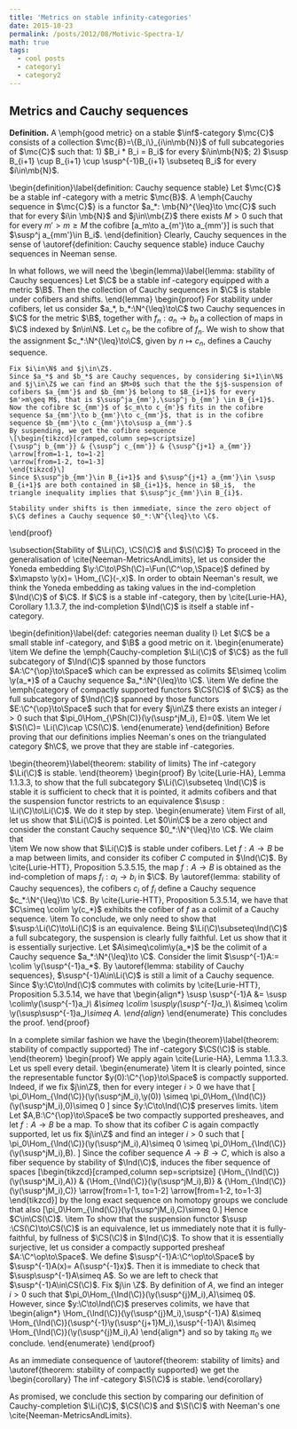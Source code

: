 ```yaml
---
title: 'Metrics on stable infinity-categories'
date: 2015-10-23
permalink: /posts/2012/08/Motivic-Spectra-1/
math: true
tags:
  - cool posts
  - category1
  - category2
---
```



Metrics and Cauchy sequences
------
<div class="definition">
  <strong>Definition.</strong>
   A \emph{good metric} on a stable $\inf$-category $\mc{C}$
consists of a collection $\mc{B}=\{B_i\}_{i\in\mb{N}}$ of full subcategories of $\mc{C}$ such that:
1) $B_i * B_i = B_i$ for every $i\in\mb{N}$;
2) $\susp B_{i+1} \cup B_{i+1} \cup \susp^{-1}B_{i+1} \subseteq B_i$ for every $i\in\mb{N}$.
</div>



\begin{definition}\label{definition: Cauchy sequence stable}
    Let $\mc{C}$ be a stable $\inf$-category with a metric $\mc{B}$. A \emph{Cauchy sequence in $\mc{C}$} is a functor $a_*: \mb{N}^{\leq}\to \mc{C}$ such that for every $i\in \mb{N}$ and $j\in\\mb{Z}$ there exists $M>0$ such that for every $m'>m\geq M$ the cofibre
    \[a_m\to a_{m'}\to a_{mm'}\]
    is such that $\susp^j a_{mm'}\in B_i$. 
\end{definition}
Clearly, Cauchy sequences in the sense of \autoref{definition: Cauchy sequence stable} induce Cauchy sequences in Neeman sense. 

In what follows, we will need the 
\begin{lemma}\label{lemma: stability of Cauchy sequences}
    Let $\C$ be a stable $\inf$-category equipped with a metric $\B$. Then the collection of Cauchy sequences in $\C$ is stable under cofibers and shifts.
\end{lemma}
\begin{proof}
    For stability under cofibers, let us consider $a_*, b_*:\N^{\leq}\to\C$  two Cauchy sequences in $\C$ for the metric $\B$, together with $f_n:a_n\to b_n$ a collection of maps in $\C$ indexed by $n\in\N$. Let $c_n$ be the cofibre of $f_n$. We wish to show that the assignment  $c_*:\N^{\leq}\to\C$, given by $n\mapsto c_n$, defines a Cauchy sequence. 
    
    Fix $i\in\N$ and $j\in\Z$.
    Since $a_*$ and $b_*$ are Cauchy sequences, by considering $i+1\in\N$ and $j\in\Z$ we can find an $M>0$ such that the the $j$-suspension of cofibers $a_{mm'}$ and $b_{mm'}$ belong to $B_{i+1}$ for every $m'>m\geq M$, that is $\susp^ja_{mm'},\susp^j b_{mm'} \in B_{i+1}$. 
    Now the cofibre $c_{mm'}$ of $c_m\to c_{m'}$ fits in the cofibre sequence $a_{mm'}\to b_{mm'}\to c_{mm'}$, that is in the cofibre sequence $b_{mm'}\to c_{mm'}\to\susp a_{mm'}.$
    By suspending, we get the cofibre sequence
    \[\begin{tikzcd}[cramped,column sep=scriptsize]
	{\susp^j b_{mm'}} & {\susp^j c_{mm'}} & {\susp^{j+1} a_{mm'}}
	\arrow[from=1-1, to=1-2]
	\arrow[from=1-2, to=1-3]
    \end{tikzcd}\]
    Since $\susp^jb_{mm'}\in B_{i+1}$ and $\susp^{j+1} a_{mm'}\in \susp B_{i+1}$ are both contained in $B_{i+1}$, hence in $B_i$,  the triangle inequality implies that $\susp^jc_{mm'}\in B_{i}$.

    Stability under shifts is then immediate, since the zero object of $\C$ defines a Cauchy sequence $0_*:\N^{\leq}\to \C$. 
\end{proof}

\subsection{Stability of $\Li(\C), \CS(\C)$  and $\S(\C)$}
To proceed in the generalisation of \cite{Neeman-MetricsAndLimits}, let us consider the Yoneda embedding $\y:\C\to\PSh(\C)=\Fun(\C^\op,\Space)$ defined  by $x\mapsto \y(x)= \Hom_{\C}(-,x)$. 
In order to obtain Neeman's result,  we think the Yoneda embedding as taking values in the ind-completion $\Ind(\C)$ of $\C$. If $\C$ is a stable $\inf$-category, then by \cite{Lurie-HA}, Corollary 1.1.3.7, the ind-completion $\Ind(\C)$ is itself a stable $\inf$-category. 

\begin{definition}\label{def: categories neeman duality I}
    Let $\C$ be a small stable $\inf$-category, and $\B$ a good metric on it. 
    \begin{enumerate}
        \item We define the \emph{Cauchy-completion $\Li(\C)$ of $\C$} as the full subcategory of $\Ind(\C)$ spanned by those functors $A:\C^{\op}\to\Space$ which can be expressed as colimits $E\simeq \colim \y(a_*)$ of a Cauchy sequence $a_*:\N^{\leq}\to \C$.
        \item We define  the \emph{category of compactly supported functors $\CS(\C)$ of $\C$} as the full subcategory of $\Ind(\C)$ spanned by those functors $E:\C^{\op}\to\Space$  such that for every $j\in\Z$ there exists an integer $i>0$ such that $\pi_0\Hom_{\PSh(C)}(\y(\susp^jM_i), E)=0$.
        \item We let $\S(\C)= \Li(\C)\cap \CS(\C)$.
    \end{enumerate}
\end{definition}
Before proving that our definitions implies Neeman's ones on the triangulated category $h\C$, we prove that they are stable $\inf$-categories. 

\begin{theorem}\label{theorem: stability of limits}
The $\inf$-category $\Li(\C)$ is stable.
\end{theorem}
\begin{proof}
By \cite{Lurie-HA}, Lemma 1.1.3.3, to show that the full subcategory $\Li(\C)\subseteq \Ind(\C)$ is stable it is sufficient to check that it is pointed, it admits cofibers and that the suspension functor restricts to an equivalence $\susp : \Li(\C)\to\Li(\C)$. We do it step by step.
\begin{enumerate}
    \item First of all, let us show that $\Li(\C)$ is pointed. Let $0\in\C$ be a zero object and consider the constant Cauchy sequence $0_*:\N^{\leq}\to \C$. We claim that  
    \item We now show that $\Li(\C)$ is stable under cofibers. Let $f:A\to B$ be a map between limits, and consider its cofiber $C$ computed in $\Ind(\C)$.  By \cite{Lurie-HTT}, Proposition 5.3.5.15, the map $f:A\to B$ is obtained as the ind-completion of maps $f_i:a_i\to b_i$ in $\C$. By  \autoref{lemma: stability of Cauchy sequences}, the cofibers $c_i$ of $f_i$ define a Cauchy sequence $c_*:\N^{\leq}\to \C$. By \cite{Lurie-HTT}, Proposition 5.3.5.14, we have that $C\simeq \colim \y(c_*)$ exhibits the cofiber of $f$ as a colimit of a Cauchy sequence.
    \item To conclude, we only need to show that $\susp:\Li(\C)\to\Li(\C)$ is an equivalence. Being $\Li(\C)\subseteq\Ind(\C)$ a full subcategory,  the suspension is clearly fully faithful. Let us show that it is essentially surjective. Let $A\simeq\colim\y(a_*)$ be the colimit of a Cauchy sequence $a_*:\N^{\leq}\to \C$. 
    Consider the limit $\susp^{-1}A:= \colim \y(\susp^{-1}a_*$. By \autoref{lemma: stability of Cauchy sequences}, $\susp^{-1}A\in\Li(\C)$ is still a limit of a Cauchy sequence. 
    Since $\y:\C\to\Ind(\C)$ commutes with colimits by \cite{Lurie-HTT}, Proposition 5.3.5.14, we have that 
    \begin{align*}
        \susp \susp^{-1}A   &= \susp \colim\y(\susp^{-1}a_*)\\
                            &\simeq \colim \susp\y(\susp^{-1}a_*)\\
                            &\simeq \colim \y(\susp\susp^{-1}a_*)\simeq A.
    \end{align*}
\end{enumerate}
 This concludes the proof.
\end{proof}

In a complete similar fashion we have the
\begin{theorem}\label{theorem: stability of compactly supported}
The $\inf$-category $\CS(\C)$ is stable.
\end{theorem}
\begin{proof}
We apply again \cite{Lurie-HA}, Lemma 1.1.3.3. Let us spell every detail.
\begin{enumerate}
    \item It is clearly pointed, since the representable functor $y(0):\C^{\op}\to\Space$  is compactly supported. Indeed, if we fix $j\in\Z$, then for every integer $i>0$ we have that
    \[
    \pi_0\Hom_{\Ind(\C)}(\y(\susp^jM_i),\y(0)) \simeq \pi_0\Hom_{\Ind(\C)}(\y(\susp^jM_i),0)\simeq 0
    \]
    since $y:\C\to\Ind(\C)$ preserves limits. 
    \item Let $A,B:\C^{\op}\to\Space$ be two compactly supported presheaves, and let $f:A\to B$ be a map. To show that its cofiber $C$ is again compactly supported, let us fix $j\in\Z$ and find an integer $i>0$ such that 
    \[
    \pi_0\Hom_{\Ind(\C)}(\y(\susp^jM_i),A)\simeq 0 \simeq \pi_0\Hom_{\Ind(\C)}(\y(\susp^jM_i),B).
    \]
    Since the cofiber sequence $A\to B\to C$, which is also a fiber sequence by stability of $\Ind(\C)$, induces the fiber sequence of spaces
    \[\begin{tikzcd}[cramped,column sep=scriptsize]
	{\Hom_{\Ind(\C)}(\y(\susp^jM_i),A)} & {\Hom_{\Ind(\C)}(\y(\susp^jM_i),B)} & {\Hom_{\Ind(\C)}(\y(\susp^jM_i),C)}
	\arrow[from=1-1, to=1-2]
	\arrow[from=1-2, to=1-3]
    \end{tikzcd}\]
    by the long exact sequence on homotopy groups we conclude that also \[\pi_0\Hom_{\Ind(\C)}(\y(\susp^jM_i),C)\simeq 0.\] Hence $C\in\CS(\C)$.
    \item To show that the suspension functor $\susp :\CS(\C)\to\CS(\C)$ is an equivalence, let us immediately  note that it is fully-faithful, by fullness  of $\CS(\C)$ in $\Ind(\C)$. To show that it is essentially surjective, let us consider  a compactly supported presheaf  $A:\C^\op\to\Space$. We define $\susp^{-1}A:\C^\op\to\Space$ by $\susp^{-1}A(x)= A(\susp^{-1}x)$. Then it is immediate to check that $\susp\susp^{-1}A\simeq A$. So we are left to check that $\susp^{-1}A\in\CS(\C)$. Fix $j\in \Z$. 
    By definition of $A$, we  find an integer $i>0$ such that $\pi_0\Hom_{\Ind(\C)}(\y(\susp^{j}M_i),A)\simeq 0$. However, since $y:\C\to\Ind(\C)$ preserves colimits, we have that 
    \begin{align*}
      \Hom_{\Ind(\C)}(\y(\susp^{j}M_i),\susp^{-1}A)
        &\simeq \Hom_{\Ind(\C)}(\susp^{-1}\y(\susp^{j+1}M_i),\susp^{-1}A)\\
        &\simeq \Hom_{\Ind(\C)}(\y(\susp^{j}M_i),A) 
    \end{align*}
   and so by taking $\pi_0$ we conclude.
\end{enumerate}
\end{proof}

As an immediate consequence of \autoref{theorem: stability of limits} and \autoref{theorem: stability of compactly supported} we get the
\begin{corollary}
The $\inf$-category $\S(\C)$ is stable.
\end{corollary}

As promised, we conclude this section by comparing our definition of Cauchy-completion $\Li(\C)$, $\CS(\C)$ and $\S(\C)$ with Neeman's one \cite{Neeman-MetricsAndLimits}.

